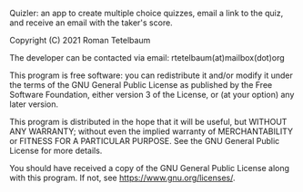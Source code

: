 Quizler: an app to create multiple choice quizzes, email a link to 
the quiz, and receive an email with the taker's score.

Copyright (C) 2021 Roman Tetelbaum

The developer can be contacted via email: rtetelbaum(at)mailbox(dot)org

This program is free software: you can redistribute it and/or modify
it under the terms of the GNU General Public License as published by
the Free Software Foundation, either version 3 of the License, or
(at your option) any later version.

This program is distributed in the hope that it will be useful,
but WITHOUT ANY WARRANTY; without even the implied warranty of
MERCHANTABILITY or FITNESS FOR A PARTICULAR PURPOSE.  See the
GNU General Public License for more details.

You should have received a copy of the GNU General Public License
along with this program.  If not, see <https://www.gnu.org/licenses/>.